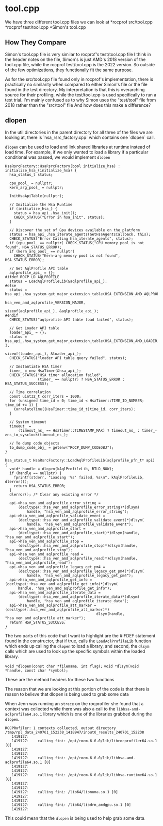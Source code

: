 <h1> tool.cpp </h1>
We have three different tool.cpp files we can look at
*rocprof src/tool.cpp
*rocprof test/tool.cpp
*Simon's tool.cpp

<h2> How They Compare </h2>
Simon's tool.cpp file is very similar to rocprof's test/tool.cpp file
I think in the header notes on the file, Simon's is just AMD's 2018 version of the tool.cpp file, while the rocprof test/tool.cpp is the 2022 version.
So outside of the few optimizations, they functionally fit the same purpose.

As for the src/tool.cpp file found only in rocprof's implementation, there is practically no similarity when compared to either Simon's file or the file found in the test directory.
My interpretation is that this is overarching source for their profiling, while the test/tool.cpp is used specifically to run a test trial. I'm mainly confused as to why Simon uses the "test/tool" file from 2018 rather than the "src/tool" file
And how does this make a difference?


<h2> dlopen </h2>
In the util directories in the parent directory for all three of the files we are looking at, there is `hsa_rsrc_factory.cpp` which contains one `dlopen` call.

`dlopen` can be used to load and link shared libraries at runtime instead of load time. For example, if we only wanted to load a library if a particular conditional was passed, we would implement `dlopen`

```
HsaRsrcFactory::HsaRsrcFactory(bool initialize_hsa) : initialize_hsa_(initialize_hsa) {
  hsa_status_t status;

  cpu_pool_ = nullptr;
  kern_arg_pool_ = nullptr;

  InitHsaApiTable(nullptr);

  // Initialize the Hsa Runtime
  if (initialize_hsa_) {
    status = hsa_api_.hsa_init();
    CHECK_STATUS("Error in hsa_init", status);
  }

  // Discover the set of Gpu devices available on the platform
  status = hsa_api_.hsa_iterate_agents(GetHsaAgentsCallback, this);
  CHECK_STATUS("Error Calling hsa_iterate_agents", status);
  if (cpu_pool_ == nullptr) CHECK_STATUS("CPU memory pool is not found", HSA_STATUS_ERROR);
  if (kern_arg_pool_ == nullptr)
    CHECK_STATUS("Kern-arg memory pool is not found", HSA_STATUS_ERROR);

  // Get AqlProfile API table
  aqlprofile_api_ = {};
#ifdef ROCP_LD_AQLPROFILE
  status = LoadAqlProfileLib(&aqlprofile_api_);
#else
  status = hsa_api_.hsa_system_get_major_extension_table(HSA_EXTENSION_AMD_AQLPROFILE,
                                                         hsa_ven_amd_aqlprofile_VERSION_MAJOR,
                                                         sizeof(aqlprofile_api_), &aqlprofile_api_);
#endif
  CHECK_STATUS("aqlprofile API table load failed", status);

  // Get Loader API table
  loader_api_ = {};
  status = hsa_api_.hsa_system_get_major_extension_table(HSA_EXTENSION_AMD_LOADER, 1,
                                                         sizeof(loader_api_), &loader_api_);
  CHECK_STATUS("loader API table query failed", status);

  // Instantiate HSA timer
  timer_ = new HsaTimer(&hsa_api_);
  CHECK_STATUS("HSA timer allocation failed",
               (timer_ == nullptr) ? HSA_STATUS_ERROR : HSA_STATUS_SUCCESS);

  // Time correlation
  const uint32_t corr_iters = 1000;
  for (unsigned time_id = 0; time_id < HsaTimer::TIME_ID_NUMBER; time_id += 1) {
    CorrelateTime((HsaTimer::time_id_t)time_id, corr_iters);
  }

  // System timeout
  timeout_ =
      (timeout_ns_ == HsaTimer::TIMESTAMP_MAX) ? timeout_ns_ : timer_->ns_to_sysclock(timeout_ns_);

  // To dump code objects
  to_dump_code_obj_ = getenv("ROCP_DUMP_CODEOBJ");
}

hsa_status_t HsaRsrcFactory::LoadAqlProfileLib(aqlprofile_pfn_t* api) {
  void* handle = dlopen(kAqlProfileLib, RTLD_NOW);
  if (handle == nullptr) {
    fprintf(stderr, "Loading '%s' failed, %s\n", kAqlProfileLib, dlerror());
    return HSA_STATUS_ERROR;
  }
  dlerror(); /* Clear any existing error */

  api->hsa_ven_amd_aqlprofile_error_string =
      (decltype(::hsa_ven_amd_aqlprofile_error_string)*)dlsym(
          handle, "hsa_ven_amd_aqlprofile_error_string");
  api->hsa_ven_amd_aqlprofile_validate_event =
      (decltype(::hsa_ven_amd_aqlprofile_validate_event)*)dlsym(
          handle, "hsa_ven_amd_aqlprofile_validate_event");
  api->hsa_ven_amd_aqlprofile_start =
      (decltype(::hsa_ven_amd_aqlprofile_start)*)dlsym(handle, "hsa_ven_amd_aqlprofile_start");
  api->hsa_ven_amd_aqlprofile_stop =
      (decltype(::hsa_ven_amd_aqlprofile_stop)*)dlsym(handle, "hsa_ven_amd_aqlprofile_stop");
  api->hsa_ven_amd_aqlprofile_read =
      (decltype(::hsa_ven_amd_aqlprofile_read)*)dlsym(handle, "hsa_ven_amd_aqlprofile_read");
  api->hsa_ven_amd_aqlprofile_legacy_get_pm4 =
      (decltype(::hsa_ven_amd_aqlprofile_legacy_get_pm4)*)dlsym(
          handle, "hsa_ven_amd_aqlprofile_legacy_get_pm4");
  api->hsa_ven_amd_aqlprofile_get_info = (decltype(::hsa_ven_amd_aqlprofile_get_info)*)dlsym(
      handle, "hsa_ven_amd_aqlprofile_get_info");
  api->hsa_ven_amd_aqlprofile_iterate_data =
      (decltype(::hsa_ven_amd_aqlprofile_iterate_data)*)dlsym(
          handle, "hsa_ven_amd_aqlprofile_iterate_data");
  api->hsa_ven_amd_aqlprofile_att_marker = (decltype(::hsa_ven_amd_aqlprofile_att_marker)*)
                                          dlsym(handle, "hsa_ven_amd_aqlprofile_att_marker");
  return HSA_STATUS_SUCCESS;
}
```

The two parts of this code that I want to highlight are the #IFDEF statement found in the constructor, that if true, calls the `LoadAqlProfileLib` function which ends up calling the `dlopen` to load a library, and second, the `dlsym` calls which are used to look up the specific symbols within the loaded library.

`void *dlopen(const char *filename, int flag);` 
`void *dlsym(void *handle, const char *symbol);`

These are the method headers for these two functions

The reason that we are looking at this portion of the code is that there is reason to believe that dlopen is being used to grab some data

When Jenn was running an `strace` on the rocprofiler she found that a context was collected while there was also a call to the `libhsa-amd-aqlprofile64.so.1` library which is one of the libraries grabbed during the `dlopen`.
```
ROCPRofiler: 1 contexts collected, output directory /tmp/rpl_data_240701_152238_1418947/input0_results_240701_152238
   1419127:
   1419127:    calling fini: /opt/rocm-6.0.0/lib/librocprofiler64.so.1 [0]
   1419127:
   1419127:
   1419127:    calling fini: /opt/rocm-6.0.0/lib/libhsa-amd-aqlprofile64.so.1 [0]
   1419127:
   1419127:
   1419127:    calling fini: /opt/rocm-6.0.0/lib/libhsa-runtime64.so.1 [0]
   1419127:
   1419127:
   1419127:    calling fini: /lib64/libnuma.so.1 [0]
   1419127:
   1419127:
   1419127:    calling fini: /lib64/libdrm_amdgpu.so.1 [0]
   1419127:
   ```
This could mean that the `dlopen` is being used to help grab some data.
